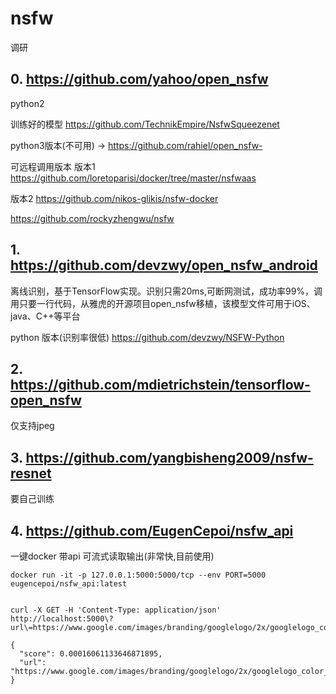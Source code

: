 # nsfw

调研

## 0. https://github.com/yahoo/open_nsfw
python2

训练好的模型 https://github.com/TechnikEmpire/NsfwSqueezenet

python3版本(不可用)  -> https://github.com/rahiel/open_nsfw-

可远程调用版本
版本1 https://github.com/loretoparisi/docker/tree/master/nsfwaas

版本2 https://github.com/nikos-glikis/nsfw-docker


https://github.com/rockyzhengwu/nsfw

## 1. https://github.com/devzwy/open_nsfw_android
离线识别，基于TensorFlow实现。识别只需20ms,可断网测试，成功率99%，调用只要一行代码，从雅虎的开源项目open_nsfw移植，该模型文件可用于iOS、java、C++等平台

python 版本(识别率很低)
https://github.com/devzwy/NSFW-Python


## 2. https://github.com/mdietrichstein/tensorflow-open_nsfw
仅支持jpeg


## 3. https://github.com/yangbisheng2009/nsfw-resnet
要自己训练

## 4. https://github.com/EugenCepoi/nsfw_api
一键docker 带api
可流式读取输出(非常快,目前使用)

```
docker run -it -p 127.0.0.1:5000:5000/tcp --env PORT=5000 eugencepoi/nsfw_api:latest


curl -X GET -H 'Content-Type: application/json' http://localhost:5000\?url\=https://www.google.com/images/branding/googlelogo/2x/googlelogo_color_272x92dp.png

{
  "score": 0.00016061133646871895,
  "url": "https://www.google.com/images/branding/googlelogo/2x/googlelogo_color_272x92dp.png"
}
```
